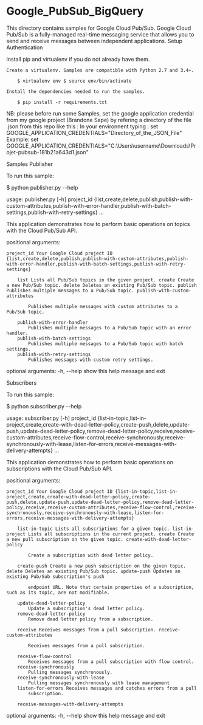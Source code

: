 # Google_PubSub_BigQuery

This directory contains samples for Google Cloud Pub/Sub. Google Cloud Pub/Sub is a fully-managed real-time messaging service that allows you to send and receive messages between independent applications. Setup Authentication

Install pip and virtualenv if you do not already have them.

    Create a virtualenv. Samples are compatible with Python 2.7 and 3.4+.

        $ virtualenv env $ source env/bin/activate

    Install the dependencies needed to run the samples.

        $ pip install -r requirements.txt

NB: please before run some Samples, set the google application credential from my google project (Brandone Sape) by refering a directory of the file .json from this repo like this :
In your environnent typing : set GOOGLE_APPLICATION_CREDENTIALS="Directory_of_the_JSON_File"
Example: set GOOGLE_APPLICATION_CREDENTIALS="C:\Users\username\Downloads\Projet-pubsub-181b21a643d1.json"

Samples Publisher

To run this sample:

$ python publisher.py --help

usage: publisher.py [-h]
    project_id {list,create,delete,publish,publish-with-custom-attributes,publish-with-error-handler,publish-with-batch-settings,publish-with-retry-settings} ...

This application demonstrates how to perform basic operations on topics with the Cloud Pub/Sub API.

positional arguments:

    project_id Your Google Cloud project ID {list,create,delete,publish,publish-with-custom-attributes,publish-with-error-handler,publish-with-batch-settings,publish-with-retry-settings}

        list Lists all Pub/Sub topics in the given project. create Create a new Pub/Sub topic. delete Deletes an existing Pub/Sub topic. publish Publishes multiple messages to a Pub/Sub topic. publish-with-custom-attributes

            Publishes multiple messages with custom attributes to a Pub/Sub topic.

        publish-with-error-handler
            Publishes multiple messages to a Pub/Sub topic with an error handler.
        publish-with-batch-settings
            Publishes multiple messages to a Pub/Sub topic with batch settings.
        publish-with-retry-settings
            Publishes messages with custom retry settings.

optional arguments:
    -h, --help 	show this help message and exit

Subscribers

To run this sample:

$ python subscriber.py --help

usage: subscriber.py [-h]
    project_id {list-in-topic,list-in-project,create,create-with-dead-letter-policy,create-push,delete,update-push,update-dead-letter-policy,remove-dead-letter-policy,receive,receive-custom-attributes,receive-flow-control,receive-synchronously,receive-synchronously-with-lease,listen-for-errors,receive-messages-with-delivery-attempts} ...

This application demonstrates how to perform basic operations on subscriptions with the Cloud Pub/Sub API.

positional arguments:

    project_id Your Google Cloud project ID {list-in-topic,list-in-project,create,create-with-dead-letter-policy,create-push,delete,update-push,update-dead-letter-policy,remove-dead-letter-policy,receive,receive-custom-attributes,receive-flow-control,receive-synchronously,receive-synchronously-with-lease,listen-for-errors,receive-messages-with-delivery-attempts}

        list-in-topic Lists all subscriptions for a given topic. list-in-project Lists all subscriptions in the current project. create Create a new pull subscription on the given topic. create-with-dead-letter-policy

            Create a subscription with dead letter policy.

        create-push Create a new push subscription on the given topic. delete Deletes an existing Pub/Sub topic. update-push Updates an existing Pub/Sub subscription's push

            endpoint URL. Note that certain properties of a subscription, such as its topic, are not modifiable.

        update-dead-letter-policy
            Update a subscription's dead letter policy.
        remove-dead-letter-policy
            Remove dead letter policy from a subscription.

        receive Receives messages from a pull subscription. receive-custom-attributes

            Receives messages from a pull subscription.

        receive-flow-control
            Receives messages from a pull subscription with flow control.
        receive-synchronously
            Pulling messages synchronously.
        receive-synchronously-with-lease
            Pulling messages synchronously with lease management
        listen-for-errors Receives messages and catches errors from a pull
            subscription.

        receive-messages-with-delivery-attempts

optional arguments:
    -h, --help 	show this help message and exit


